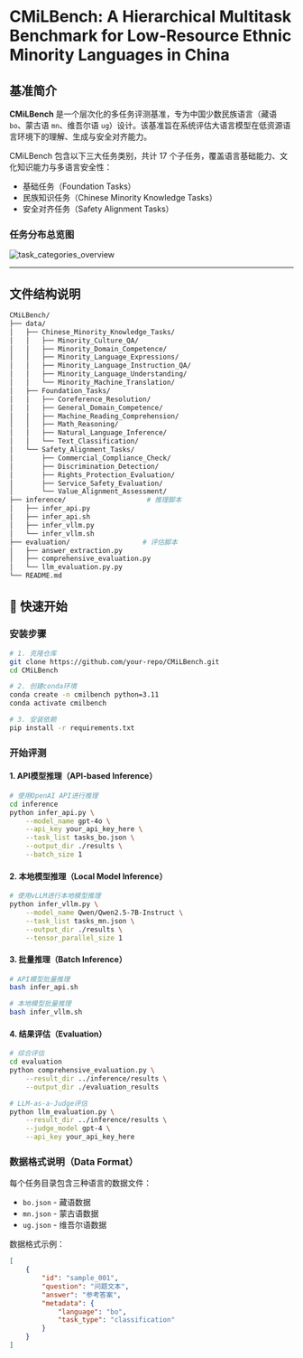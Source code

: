# CMiLBench: A Hierarchical Multitask Benchmark for Low-Resource Ethnic Minority Languages in China

## 基准简介

**CMiLBench** 是一个层次化的多任务评测基准，专为中国少数民族语言（藏语 `bo`、蒙古语 `mn`、维吾尔语 `ug`）设计。该基准旨在系统评估大语言模型在低资源语言环境下的理解、生成与安全对齐能力。

CMiLBench 包含以下三大任务类别，共计 17 个子任务，覆盖语言基础能力、文化知识能力与多语言安全性：

- 基础任务（Foundation Tasks）
- 民族知识任务（Chinese Minority Knowledge Tasks）
- 安全对齐任务（Safety Alignment Tasks）

### 任务分布总览图

![task_categories_overview](./assets/category.png)

---

## 文件结构说明

```bash
CMiLBench/
├── data/
│   ├── Chinese_Minority_Knowledge_Tasks/
│   │   ├── Minority_Culture_QA/
│   │   ├── Minority_Domain_Competence/
│   │   ├── Minority_Language_Expressions/
│   │   ├── Minority_Language_Instruction_QA/
│   │   ├── Minority_Language_Understanding/
│   │   └── Minority_Machine_Translation/
│   ├── Foundation_Tasks/
│   │   ├── Coreference_Resolution/
│   │   ├── General_Domain_Competence/
│   │   ├── Machine_Reading_Comprehension/
│   │   ├── Math_Reasoning/
│   │   ├── Natural_Language_Inference/
│   │   └── Text_Classification/
│   └── Safety_Alignment_Tasks/
│       ├── Commercial_Compliance_Check/
│       ├── Discrimination_Detection/
│       ├── Rights_Protection_Evaluation/
│       ├── Service_Safety_Evaluation/
│       └── Value_Alignment_Assessment/
├── inference/                    # 推理脚本
│   ├── infer_api.py
│   ├── infer_api.sh
│   ├── infer_vllm.py
│   └── infer_vllm.sh
├── evaluation/                  # 评估脚本
│   ├── answer_extraction.py
│   ├── comprehensive_evaluation.py
│   └── llm_evaluation.py.py
└── README.md

```

## 🚀 快速开始

### 安装步骤

```bash
# 1. 克隆仓库
git clone https://github.com/your-repo/CMiLBench.git
cd CMiLBench

# 2. 创建conda环境
conda create -n cmilbench python=3.11
conda activate cmilbench

# 3. 安装依赖
pip install -r requirements.txt
```

### 开始评测

#### 1. API模型推理（API-based Inference）

```bash
# 使用OpenAI API进行推理
cd inference
python infer_api.py \
    --model_name gpt-4o \
    --api_key your_api_key_here \
    --task_list tasks_bo.json \
    --output_dir ./results \
    --batch_size 1
```

#### 2. 本地模型推理（Local Model Inference）

```bash
# 使用vLLM进行本地模型推理
python infer_vllm.py \
    --model_name Qwen/Qwen2.5-7B-Instruct \
    --task_list tasks_mn.json \
    --output_dir ./results \
    --tensor_parallel_size 1
```

#### 3. 批量推理（Batch Inference）

```bash
# API模型批量推理
bash infer_api.sh

# 本地模型批量推理
bash infer_vllm.sh
```

#### 4. 结果评估（Evaluation）

```bash
# 综合评估
cd evaluation
python comprehensive_evaluation.py \
    --result_dir ../inference/results \
    --output_dir ./evaluation_results

# LLM-as-a-Judge评估
python llm_evaluation.py \
    --result_dir ../inference/results \
    --judge_model gpt-4 \
    --api_key your_api_key_here
```

### 数据格式说明（Data Format）

每个任务目录包含三种语言的数据文件：
- `bo.json` - 藏语数据
- `mn.json` - 蒙古语数据
- `ug.json` - 维吾尔语数据

数据格式示例：
```json
[
    {
        "id": "sample_001",
        "question": "问题文本",
        "answer": "参考答案",
        "metadata": {
            "language": "bo",
            "task_type": "classification"
        }
    }
]
```


